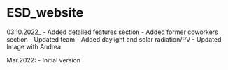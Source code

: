 # ESD_website

03.10.2022_
    - Added detailed features section
    - Added former coworkers section
    - Updated team
    - Added daylight and solar radiation/PV
    - Updated Image with Andrea

Mar.2022:
    - Initial version
